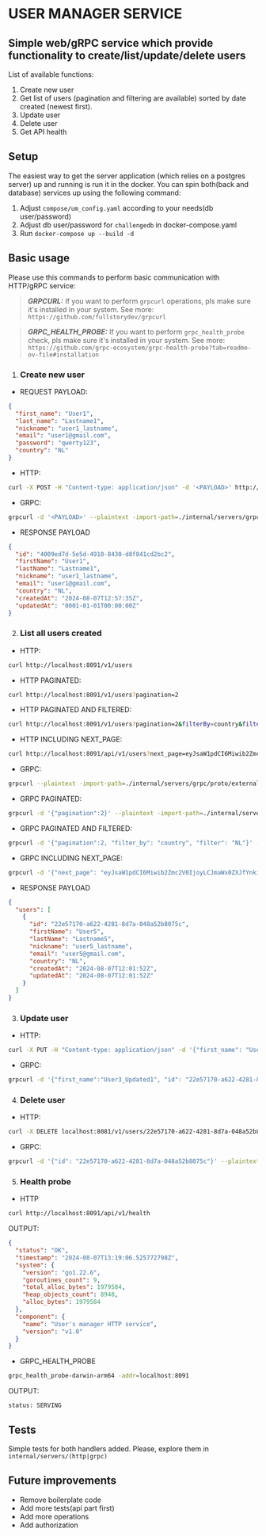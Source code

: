 # USER MANAGER SERVICE

## Simple web/gRPC service which provide functionality to create/list/update/delete users
List of available functions:

1. Create new user
2. Get list of users (pagination and filtering are available) sorted by date created (newest first).
3. Update user
4. Delete user
5. Get API health

## Setup

The easiest way to get the server application (which relies on a postgres server) up and running is run it in the docker.
You can spin both(back and database) services up using the following command:
1. Adjust `compose/um_config.yaml` according to your needs(db user/password)
2. Adjust db user/password for `challengedb` in docker-compose.yaml
3. Run `docker-compose up --build -d`

## Basic usage

Please use this commands to perform basic communication with HTTP/gRPC service:
>**_GRPCURL:_** If you want to perform `grpcurl` operations, pls make sure it's installed in your system. See more: `https://github.com/fullstorydev/grpcurl`

>**_GRPC_HEALTH_PROBE:_** If you want to perform `grpc_health_probe` check, pls make sure it's installed in your system. See more: `https://github.com/grpc-ecosystem/grpc-health-probe?tab=readme-ov-file#installation`

1. ### Create new user
- REQUEST PAYLOAD:
```json
{
  "first_name": "User1", 
  "last_name": "Lastname1", 
  "nickname": "user1_lastname", 
  "email": "user1@gmail.com", 
  "password": "qwerty123", 
  "country": "NL"
}
```
- HTTP: 
```bash
curl -X POST -H "Content-type: application/json" -d '<PAYLOAD>' http://localhost:8091/v1/users
```
- GRPC:
```bash
grpcurl -d '<PAYLOAD>' --plaintext -import-path=./internal/servers/grpc/proto/external -import-path=./internal/servers/grpc/proto/user-manager/v1/ -proto service.proto localhost:8091 user_manager.v1.UserManager/CreateUser
```
- RESPONSE PAYLOAD
```json
{
  "id": "4009ed7d-5e5d-4910-8430-d8f841cd2bc2",
  "firstName": "User1",
  "lastName": "Lastname1",
  "nickname": "user1_lastname",
  "email": "user1@gmail.com",
  "country": "NL",
  "createdAt": "2024-08-07T12:57:35Z",
  "updatedAt": "0001-01-01T00:00:00Z"
}
```

2. ### List all users created
- HTTP: 
```bash
curl http://localhost:8091/v1/users
```
- HTTP PAGINATED: 
```bash
curl http://localhost:8091/v1/users?pagination=2
```
- HTTP PAGINATED AND FILTERED:
```bash
curl http://localhost:8091/v1/users?pagination=2&filterBy=country&filter=NL
```
- HTTP INCLUDING NEXT_PAGE:
```bash
curl http://localhost:8091/api/v1/users?next_page=eyJsaW1pdCI6Miwib2Zmc2V0IjoyLCJmaWx0ZXJfYnkiOiIiLCJmaWx0ZXIiOiIiLCJ0aW1lIjoiMjAyNC0wOC0wNFQyMjo1NDo1My4xMTIzNzErMDI6MDAifQ==
```
- GRPC:
```bash
grpcurl --plaintext -import-path=./internal/servers/grpc/proto/external -import-path=./internal/servers/grpc/proto/user-manager/v1/ -proto service.proto localhost:8091 user_manager.v1.UserManager/ListUsers
```
- GRPC PAGINATED:
```bash
grpcurl -d '{"pagination":2}' --plaintext -import-path=./internal/servers/grpc/proto/external -import-path=./internal/servers/grpc/proto/user-manager/v1/ -proto service.proto localhost:8091 user_manager.v1.UserManager/ListUsers
```
- GRPC PAGINATED AND FILTERED:
```bash
grpcurl -d '{"pagination":2, "filter_by": "country", "filter": "NL"}' --plaintext -import-path=./internal/servers/grpc/proto/external -import-path=./internal/servers/grpc/proto/user-manager/v1/ -proto service.proto localhost:8091 user_manager.v1.UserManager/ListUsers
```
- GRPC INCLUDING NEXT_PAGE:
```bash
grpcurl -d '{"next_page": "eyJsaW1pdCI6Miwib2Zmc2V0IjoyLCJmaWx0ZXJfYnkiOiIiLCJmaWx0ZXIiOiIiLCJ0aW1lIjoiMjAyNC0wOC0wNFQyMjo1NDo1My4xMTIzNzErMDI6MDAifQ=="}' --plaintext -import-path=./internal/servers/grpc/proto/external -import-path=./internal/servers/grpc/proto/user-manager/v1/ -proto service.proto localhost:8091 user_manager.v1.UserManager/ListUsers
```
- RESPONSE PAYLOAD
```json
{
  "users": [
    {
      "id": "22e57170-a622-4281-8d7a-048a52b8075c",
      "firstName": "User5",
      "lastName": "Lastname5",
      "nickname": "user5_lastname",
      "email": "user5@gmail.com",
      "country": "NL",
      "createdAt": "2024-08-07T12:01:52Z",
      "updatedAt": "2024-08-07T12:01:52Z"
    }
  ]
}
```

3. ### Update user
- HTTP:
```bash
curl -X PUT -H "Content-type: application/json" -d '{"first_name": "User1_Updated"}' http://localhost:8091/api/v1/users/22e57170-a622-4281-8d7a-048a52b8075c
```
- GRPC:
```bash
grpcurl -d '{"first_name":"User3_Updated1", "id": "22e57170-a622-4281-8d7a-048a52b8075c"}' --plaintext -import-path=./internal/servers/grpc/proto/external -import-path=./internal/servers/grpc/proto/user-manager/v1/ -proto service.proto localhost:8091 user_manager.v1.UserManager/UpdateUser
```

4. ### Delete user
- HTTP:
```bash
curl -X DELETE localhost:8081/v1/users/22e57170-a622-4281-8d7a-048a52b8075c
```
- GRPC:
```bash
grpcurl -d '{"id": "22e57170-a622-4281-8d7a-048a52b8075c"}' --plaintext -import-path=./internal/servers/grpc/proto/external -import-path=./internal/servers/grpc/proto/user-manager/v1/ -proto service.proto localhost:8091 user_manager.v1.UserManager/DeleteUser
```
5. ### Health probe
- HTTP
```bash
curl http://localhost:8091/api/v1/health
```
OUTPUT:
```json
{
  "status": "OK",
  "timestamp": "2024-08-07T13:19:06.525772798Z",
  "system": {
    "version": "go1.22.6",
    "goroutines_count": 9,
    "total_alloc_bytes": 1979584,
    "heap_objects_count": 8948,
    "alloc_bytes": 1979584
  },
  "component": {
    "name": "User's manager HTTP service",
    "version": "v1.0"
  }
}
```

- GRPC_HEALTH_PROBE
```bash
grpc_health_probe-darwin-arm64 -addr=localhost:8091
```
OUTPUT:
```text
status: SERVING
```

## Tests ##
Simple tests for both handlers added. Please, explore them in `internal/servers/(http|grpc)`

## Future improvements ##
* Remove boilerplate code
* Add more tests(api part first)
* Add more operations
* Add authorization


